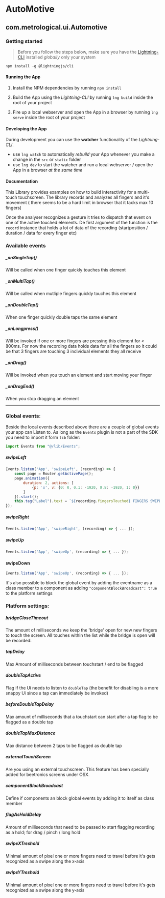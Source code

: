 # AutoMotive

## com.metrological.ui.Automotive

### Getting started

> Before you follow the steps below, make sure you have the
[Lightning-CLI](https://rdkcentral.github.io/Lightning-CLI/#/) installed _globally_ only your system

```
npm install -g @lightningjs/cli
```

#### Running the App

1. Install the NPM dependencies by running `npm install`

2. Build the App using the _Lightning-CLI_ by running `lng build` inside the root of your project

3. Fire up a local webserver and open the App in a browser by running `lng serve` inside the root of your project

#### Developing the App

During development you can use the **watcher** functionality of the _Lightning-CLI_.

- use `lng watch` to automatically _rebuild_ your App whenever you make a change in the `src` or  `static` folder
- use `lng dev` to start the watcher and run a local webserver / open the App in a browser _at the same time_

#### Documentation

This Library provides examples on how to build interactivity for a multi-touch touchscreen. The library
records and analyzes all fingers and it's movement ( there seems to be a hard limit in browser that it tacks max 10 fingers)

Once the analyser recognizes a gesture it tries to dispatch that event on one of the active touched elements. De first argument of the function is the `record` instance that holds a lot  of data of the recording
(startposition / duration / data for every finger etc)

### Available events

##### _onSingleTap()

Will be called when one finger quickly touches this element

##### _onMultiTap()

Will be called when mutliple fingers quickly touches this element

##### _onDoubleTap()

When one finger quickly double taps the same element

##### _onLongpress()

Will be invoked if one or more fingers are pressing this element for < 800ms. For  now the recording data holds data for all the fingers so it could be that 3 fingers are touching 3 individual elements they all receive

##### _onDrag()

Will be invoked when you touch an element and start moving your finger

##### _onDragEnd()

When you stop dragging an element

---

### Global events:

Beside the local events described above there are a couple of global events your app can Listen to.
As long as the `Events` plugin is not a part of the SDK you need to import it form `lib` folder:

```js
import Events from "@/lib/Events";
```


##### swipeLeft

```js
Events.listen('App', 'swipeLeft', (recording) => {
    const page = Router.getActivePage();
    page.animation({
        duration: 2, actions: [
            {p: 'x', v: {0: 0, 0.1: -1920, 0.8: -1920, 1: 0}}
        ]
    }).start();    
    this.tag("Label").text = `${recording.fingersTouched} FINGERS SWIPE LEFT`;
});
```

##### swipeRight

```js
Events.listen('App', 'swipeRight', (recording) => { ... });
```

##### swipeUp

```js
Events.listen('App', 'swipeUp', (recording) => { ... });
```

#### swipeDown

```js
Events.listen('App', 'swipeUp', (recording) => { ... });
```

It's also possible to block the global event by adding the eventname
as a class member to a component as adding `"componentBlockBroadcast": true` to 
the platform settings

### Platform settings:


##### bridgeCloseTimeout

The amount of milliseconds we keep the 'bridge' open for new new fingers to touch
the screen. All touches within the list while the bridge is open will be recorded.


##### tapDelay
Max Amount of milliseconds between touchstart / end to be flagged


##### doubleTapActive

Flag if the Ui needs to listen to `doubleTap` (the benefit for disabling is a more snappy Ui since a tap can immediately be invoked)

##### beforeDoubleTapDelay

Max amount of milliseconds that a touchstart can start after a tap flag to be flagged as a double tap

##### doubleTapMaxDistance

Max distance between 2 taps to be flagged as double tap

##### externalTouchScreen

Are you using an external touchscreen. This feature has been specially added for beetronics screens
under OSX.

##### componentBlockBroadcast

Define if components an block global events by adding it to itself as class member

##### flagAsHoldDelay

Amount of milliseconds that need to be passed to start flagging recording as a hold; for drag / pinch / long hold

##### swipeXTreshold

Minimal amount of pixel one or more fingers need to travel before it's gets recognized as a swipe along the x-axis

##### swipeYTreshold

Minimal amount of pixel one or more fingers need to travel before it's gets recognized as a swipe along the y-axis